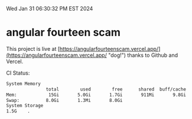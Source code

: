 Wed Jan 31 06:30:32 PM EST 2024

# angular fourteen scam


This project is live at [https://angularfourteenscam.vercel.app/](https://angularfourteenscam.vercel.app/ "dog!") thanks to Github and Vercel.

CI Status: 

```bash
System Memory
               total        used        free      shared  buff/cache   available
Mem:            15Gi       5.0Gi       1.7Gi       911Mi       9.8Gi        10Gi
Swap:          8.0Gi       1.3Mi       8.0Gi
System Storage
1.5G	.
